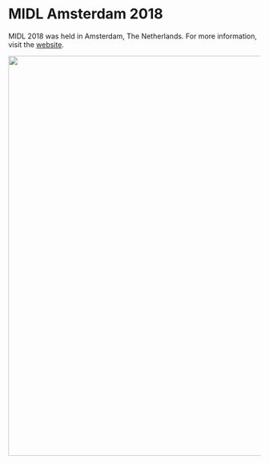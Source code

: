 # MIDL Amsterdam 2018

MIDL 2018 was held in Amsterdam, The Netherlands. For more information, visit the <a href="midl.amsterdam">website</a>.

<img src="https://midl.amsterdam/wp-content/uploads/2017/12/Damsko-1.jpg" width="800">
